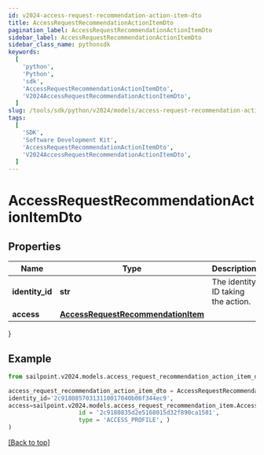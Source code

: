 ```yaml
---
id: v2024-access-request-recommendation-action-item-dto
title: AccessRequestRecommendationActionItemDto
pagination_label: AccessRequestRecommendationActionItemDto
sidebar_label: AccessRequestRecommendationActionItemDto
sidebar_class_name: pythonsdk
keywords:
  [
    'python',
    'Python',
    'sdk',
    'AccessRequestRecommendationActionItemDto',
    'V2024AccessRequestRecommendationActionItemDto',
  ]
slug: /tools/sdk/python/v2024/models/access-request-recommendation-action-item-dto
tags:
  [
    'SDK',
    'Software Development Kit',
    'AccessRequestRecommendationActionItemDto',
    'V2024AccessRequestRecommendationActionItemDto',
  ]
---
```


# AccessRequestRecommendationActionItemDto

## Properties

| Name | Type | Description | Notes |
| --- | --- | --- | --- |
| **identity_id** | **str** | The identity ID taking the action. | [required] |
| **access** | [**AccessRequestRecommendationItem**](access-request-recommendation-item) |  | [required] |

}

## Example

```python
from sailpoint.v2024.models.access_request_recommendation_action_item_dto import AccessRequestRecommendationActionItemDto

access_request_recommendation_action_item_dto = AccessRequestRecommendationActionItemDto(
identity_id='2c91808570313110017040b06f344ec9',
access=sailpoint.v2024.models.access_request_recommendation_item.AccessRequestRecommendationItem(
                    id = '2c9180835d2e5168015d32f890ca1581',
                    type = 'ACCESS_PROFILE', )
)

```

[[Back to top]](#)
